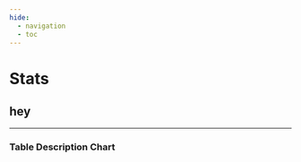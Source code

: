 ```yaml
---
hide:
  - navigation
  - toc
---
```



# Stats

<div>
<data-manager>

  <data-manager-table name="stats" file="../data/2025-03-28e/stats_000000000000.parquet"></data-manager-table>

</data-manager>
</div>







## hey



<bar-chart-grid
  table="stats"
  measure="count(distinct user)"
  by="user_month_profile, bigfunction, domain, status, project"
  order_by="count(distinct user) desc"
  limit="15"
  horizontal="true">
</bar-chart-grid>




---



### Table Description Chart

<div>
<table-description-chart table="stats"></table-description-chart>
</div>


<script type="module" src="../../dist/data_manager.js"></script>
<script type="module" src="../../dist/echarts.js"></script>
<script type="module" src="../../dist/datatable.js"></script>
